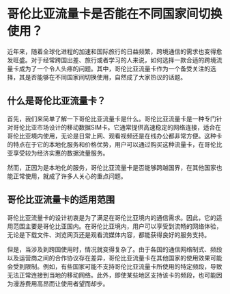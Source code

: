 # 哥伦比亚流量卡是否能在不同国家间切换使用？

近年来，随着全球化进程的加速和国际旅行的日益频繁，跨境通信的需求也变得愈发旺盛。对于经常跨国出差、旅行或者学习的人来说，如何选择一款合适的跨境流量卡成为了一个令人头疼的问题。其中，哥伦比亚流量卡作为一个备受关注的选择，其是否能够在不同国家间切换使用，自然成了大家热议的话题。

## 什么是哥伦比亚流量卡？

首先，我们来简单了解一下哥伦比亚流量卡是什么。哥伦比亚流量卡是一种专门针对哥伦比亚市场设计的移动数据SIM卡。它通常提供高速稳定的网络连接，适合在哥伦比亚境内使用，无论是日常上网、观看视频还是在线办公都非常方便。这种卡的特点在于它的本地化服务和价格优势，用户可以通过购买这种流量卡，在哥伦比亚享受较为经济实惠的数据流量服务。

然而，正因为是本地化的服务，哥伦比亚流量卡是否能够跨越国界，在其他国家也能正常使用，就成了许多人关心的重点问题。

## 哥伦比亚流量卡的适用范围

哥伦比亚流量卡的设计初衷是为了满足在哥伦比亚境内的通信需求。因此，它的适用范围主要是哥伦比亚国内。在哥伦比亚境内，用户可以享受到流畅的网络体验，无论是下载文件、浏览网页还是观看流媒体内容，都能获得良好的服务支持。

但是，当涉及到跨国使用时，情况就变得复杂了。由于各国的通信网络制式、频段以及运营商之间的合作协议存在差异，哥伦比亚流量卡在其他国家的使用效果可能会受到限制。例如，有些国家可能不支持哥伦比亚流量卡所使用的特定频段，导致无法正常连接到当地的移动网络。此外，即使某些地区支持该卡的频段，也可能因为漫游费用高昂而让使用者望而却步。

## 是否可以在不同国家间切换使用？

那么，哥伦比亚流量卡到底能不能在不同国家间切换使用呢？答案是：取决于具体的情况。

### 情况一：邻近国家的兼容性

如果哥伦比亚与周边国家之间有较好的跨境合作机制，比如签订了双边或多边的通信协议，那么哥伦比亚流量卡或许可以在这些邻国中实现一定程度的兼容使用。在这种情况下，用户可能需要支付额外的漫游费用，但总体来说，网络连接质量不会受到太大影响。不过，这种情况相对较少见，多数情况下，哥伦比亚流量卡在邻国的使用会受到较多限制。

### 情况二：非邻国的漫游服务

对于那些距离哥伦比亚较远的国家，哥伦比亚流量卡几乎不可能直接使用。这些地区的运营商通常不会与哥伦比亚的运营商建立合作关系，因此即使技术上可行，漫游费用也会极其高昂，使得实际使用变得不切实际。在这种情况下，用户往往需要购买当地国家的流量卡或选择其他更具性价比的国际漫游方案。

### 情况三：虚拟运营商与全球通服务

值得注意的是，随着科技的发展，越来越多的虚拟运营商推出了所谓的“全球通”服务。这类服务允许用户在全球范围内无缝切换网络，并且提供相对合理的定价策略。如果你对哥伦比亚流量卡的跨国使用需求较高，可以考虑选择此类服务，它们可能是更优的选择。

## 如何应对跨国网络需求？

既然哥伦比亚流量卡在跨国使用方面存在诸多局限性，那么我们该如何应对跨国网络需求呢？以下是一些实用的建议：

1. **提前规划**：在出发前，了解目的地的通信环境和可用的网络选项。如果知道会在多个国家停留较长时间，可以考虑购买一张全球通用的SIM卡，这样可以避免频繁更换卡带来的麻烦。
   
2. **使用Wi-Fi热点**：在异国他乡，公共Wi-Fi是一个不错的选择。许多咖啡馆、酒店甚至街头都提供免费Wi-Fi服务，通过这种方式可以节省手机流量开销。

3. **选择合适的国际漫游套餐**：如果你必须依赖手机流量，可以向自己的原服务商咨询国际漫游套餐，虽然价格可能偏高，但在紧急情况下不失为一种解决方案。

4. **利用云存储与离线模式**：将重要资料提前下载到设备上，减少在线访问的需求；同时，合理设置应用的同步频率，降低不必要的流量消耗。

## 总结

综上所述，哥伦比亚流量卡在不同国家间的切换使用并非完全不可行，但需要具体情况具体分析。对于短期出国旅行者而言，哥伦比亚流量卡的实用性较低，因为它无法很好地适应异国的通信环境。而对于长期居住或频繁往返于哥伦比亚及其邻国的人士，则可以根据实际情况尝试使用。无论如何，面对复杂的跨国网络需求，提前做好准备总是最明智的做法。

希望这篇文章能帮助大家更好地理解哥伦比亚流量卡的功能与局限性，从而做出更加明智的选择！[TG💪+ @jx0703 ![Image](https://github.com/user-attachments/assets/dbca1d08-cadb-493c-b0ec-ad6f7a83f270)]